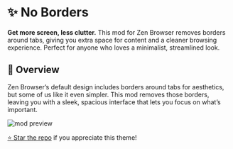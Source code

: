 
# ✨ No Borders

**Get more screen, less clutter.** This mod for Zen Browser removes borders around tabs, giving you extra space for content and a cleaner browsing experience. Perfect for anyone who loves a minimalist, streamlined look.

## 📌 Overview

Zen Browser’s default design includes borders around tabs for aesthetics, but some of us like it even simpler. This mod removes those borders, leaving you with a sleek, spacious interface that lets you focus on what’s important.

![mod preview](https://github.com/user-attachments/assets/44bfece6-7e00-4c00-86b8-de7ba0c84564)

[⭐ Star the repo](https://github.com/wysh3/Zen-Mods) if you appreciate this theme!
